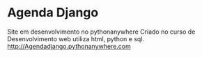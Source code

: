 # Agenda Django

Site em desenvolvimento no pythonanywhere
Criado no curso de Desenvolvimento web
utiliza html, python e sql.
http://Agendadjango.pythonanywhere.com